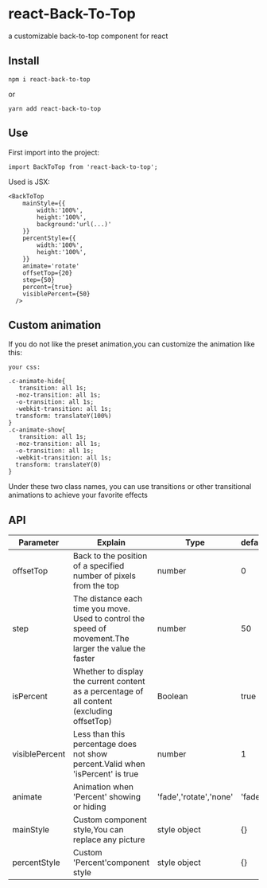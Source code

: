 # react-Back-To-Top
a customizable back-to-top component for react


## Install

```
npm i react-back-to-top
```

or

```
yarn add react-back-to-top
```


## Use

First import into the project:

```
import BackToTop from 'react-back-to-top';
```
Used is JSX:

```
<BackToTop
    mainStyle={{
        width:'100%',
        height:'100%',
        background:'url(...)'
    }}
    percentStyle={{
        width:'100%',
        height:'100%',
    }}
    animate='rotate'
    offsetTop={20}
    step={50}
    percent={true}
    visiblePercent={50}
  />
```

## Custom animation
If you do not like the preset animation,you can customize the animation like this:

```
your css:

.c-animate-hide{
   transition: all 1s;
  -moz-transition: all 1s;
  -o-transition: all 1s;
  -webkit-transition: all 1s;
  transform: translateY(100%)
}
.c-animate-show{
   transition: all 1s;
  -moz-transition: all 1s;
  -o-transition: all 1s;
  -webkit-transition: all 1s;
  transform: translateY(0)
}
```
Under these two class names, you can use transitions or other transitional animations to achieve your favorite effects


## API
Parameter | Explain|Type|default
---|---|---|---
offsetTop | Back to the position of a specified number of pixels from the top|number|0
step | The distance each time you move. Used to control the speed of movement.The larger the value the faster|number|50
isPercent|Whether to display the current content as a percentage of all content (excluding offsetTop)|Boolean|true
visiblePercent|Less than this percentage does not show percent.Valid when 'isPercent' is true|number|1
animate|Animation when 'Percent' showing or hiding|'fade','rotate','none'|'fade'
mainStyle|Custom component style,You can replace any picture|style object|{}
percentStyle|Custom 'Percent'component style|style object|{}

